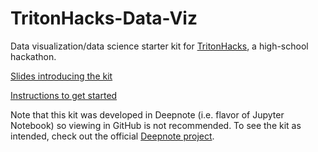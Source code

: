 # TritonHacks-Data-Viz
Data visualization/data science starter kit for [TritonHacks](https://www.tritonhacks.org/), a high-school hackathon.

[Slides introducing the kit](https://docs.google.com/presentation/d/1C67oBK-kMxWQVBvI8sNo8D9d33zehW6uneAGDc6bQ08/edit?usp=sharing)

[Instructions to get started](https://rural-exception-e2f.notion.site/Getting-Started-Data-Science-Kit-20f7ac23ea6249769433b46505d2792d)

Note that this kit was developed in Deepnote (i.e. flavor of Jupyter Notebook) so viewing in GitHub is not recommended. To see the kit as intended, check out the official [Deepnote project](https://deepnote.com/project/TH-Data-Viz-bbZx_0uUTsmdjzCoSbsMrw).
